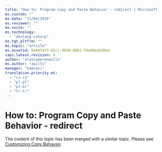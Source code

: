 ```yaml
---
title: "How to: Program Copy and Paste Behavior - redirect | Microsoft Docs"
ms.custom: ""
ms.date: "11/04/2016"
ms.reviewer: ""
ms.suite: ""
ms.technology: 
  - "devlang-csharp"
ms.tgt_pltfrm: ""
ms.topic: "article"
ms.assetid: 04445417-65c1-4938-9db3-79a40aa5d56d
caps.latest.revision: 6
author: "alancameronwills"
ms.author: "awills"
manager: "kamrani"
translation.priority.mt: 
  - "cs-cz"
  - "pl-pl"
  - "pt-br"
  - "tr-tr"
---
```

# How to: Program Copy and Paste Behavior - redirect
The content of this topic has been merged with a similar topic. Please see [Customizing Copy Behavior](../modeling/customizing-copy-behavior.md).